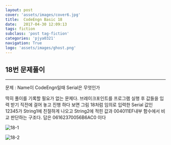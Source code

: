 ```yaml
---
layout: post
cover: 'assets/images/cover6.jpg'
title:  CodeEngn Basic 18
date:   2017-04-30 12:09:13
tags: fiction
subclass: 'post tag-fiction'
categories: 'pjya0321'
navigation: True
logo: 'assets/images/ghost.png'
---
```




## 18번 문제풀이
-----
문제 : Name이 CodeEngn일때 Serial은 무엇인가

딱히 풀이를 기록할 필요가 없는 문제다.
브레이크포인트를 프로그램 실행 후 값들을 입력 받기 직전에 걸어 놓고 진행 하다 보면 그림 18처럼 임의로 입력한 Serial 값인 12345가 String1에 친절하게 나오고 String2에 적힌 값과 004011EF내부 함수에서 비교 판단하는 구조다. 답은 06162370056B6AC0 이다

![18-1](https://lh3.googleusercontent.com/kCvmZmtBEN72PupTdSTym2-b1Mub4CCEcmk-IpMQPEx-2F_6vqmRlEsaclFAh3l7VzCi7qdZy-DJtxdLbK9KmzluMRWxu7tcjnGImFwh0J_QAnpJ7DvFP4GacImZG94-gFfJ_LnrHPLIxrGSZSigvPz3jRnPWA4C3RthIijBi8EacxkXkTWry0T3EMNCKVGQnlWOtrk-YGKBIoO53LkIVfeN54ZWb8dWydqqtMJUOlyo1JGl6B-dtCvn9lSzWdJmI2Bnzb3VlKLTeWnBPH4e9wfyg0e_lwnujizJbwZn6yU9IEcN5bYI-QS5r5tFnIHDGIMWGGch0y3bCZCoYJtjOs_ArTiQdYEObe_N4bcsVHXN_c8X3MIrmcCvRCLRZ3l-yyWQKceiwtvoBR894gUNgyu0XqDbtVSK4dWyBofkZb_nuACtDZQlpl2wknOmnGikXuD0nVZT7S2I6j0E5ARBsyFDFNvktM_Mfu2V-yVGtRkNYG9g182xniUV6BauMaeVL07wLLIqDnvuljwNQ1IeH6PMSPIuBrb30BhFyd1TRASmEvi48EsHPh0IQDT_6_kQM0q87if_Vpk0449Cwwz1kcW_vSHVD0Gcy4TP5fcRjkH9rTE=w733-h206-no)

![18-2](https://lh3.googleusercontent.com/Tv7aWwDOE65kKMt5XnnngovrG_rbYZzC2onBZaRypJpj0C-2MkM2tHiqqrvsSKJyXDiXNpyGBP_3d87-ctkquZkdBtmALsdc2AKTIzAD9VsmcUQkRKzP5GKEsrwM_8-ZuRw4-ZPkL3wxefscHZcyfh5R3r3908JsDFjkzyIWy-Tvg3tHaYWzftgd1xESJ3lX_L5-kvGTUBSJVx2ru94SVWyJZp_NS0ImFM9nN8SZbdzz3TUMhD2bT8rSNZ2ACW5Ta5IfNpzWri4ISVJVtaYRodHAsv7WhMqNAnsxyqBvfwG8bib3bxMbg9taffiGxc17yUDspaamedLsBwAD8cTBxR_Fxmk6M0zC5j-H2Ugi_D3BCW4v-ofXbAS53w2tZJo88h1NlxfLWhtU0aoN26UwzWhUYHIrz--vvXwfPTlWY7w3ta-ewzftkn3pIwXA_urFURC3o5aHQcvrV2pZs-9Sh5cdGv0zWNDv8Ww6LQ9cVFKNrjKl1U8QEgRWMfpwbPzK9Ca2Ef-W_U6Nhju7PyPu6xMwIoH2xhi6xaejc0ndTuKMltV1nlgwg3l5b5WMtH-6vgKs9-mLOKC26e47dEdkxDJy4ogChn4UOxKEBRJKj3ahlXMraf8=w509-h213-no)
